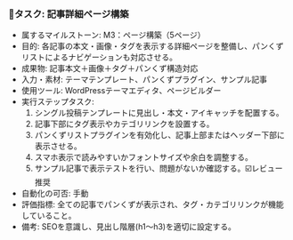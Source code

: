 ### 🔹タスク: 記事詳細ページ構築
- 属するマイルストーン: M3：ページ構築（5ページ）
- 目的: 各記事の本文・画像・タグを表示する詳細ページを整備し、パンくずリストによるナビゲーションも対応させる。
- 成果物: 記事本文＋画像＋タグ＋パンくず構造対応
- 入力・素材: テーマテンプレート、パンくずプラグイン、サンプル記事
- 使用ツール: WordPressテーマエディタ、ページビルダー
- 実行ステップタスク:
  1. シングル投稿テンプレートに見出し・本文・アイキャッチを配置する。
  2. 記事下部にタグ表示やカテゴリリンクを設置する。
  3. パンくずリストプラグインを有効化し、記事上部またはヘッダー下部に表示させる。
  4. スマホ表示で読みやすいかフォントサイズや余白を調整する。
  5. サンプル記事で表示テストを行い、問題がないか確認する。☑️レビュー推奨
- 自動化の可否: 手動
- 評価指標: 全ての記事でパンくずが表示され、タグ・カテゴリリンクが機能していること。
- 備考: SEOを意識し、見出し階層(h1〜h3)を適切に設定する。
